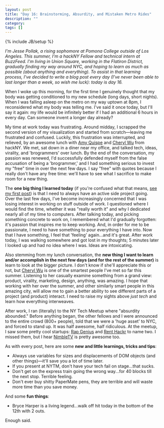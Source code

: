 ```yaml
---
layout: post
title: "Day 16: Brainstorming, Absurdity, and Mistaken Metro Rides"
description: ""
category: 
tags: []
---
```

{% include JB/setup %}

*I'm Jesse Pollak, a rising sophomore at Pomona College outside of Los Angeles. This summer, I'm a hackNY Fellow and technical intern at BuzzFeed. I'm living in Union Square, working in the Flatiron District, gradually finding my way around NYC, and hoping to learn as much as possible (about anything and everything). To assist in that learning process, I've decided to write a blog post every day (I've never been able to last longer than a week, so wish me luck): today is day 16.*

When I woke up this morning, for the first time I genuinely thought that my body was getting conditioned to my new schedule (long days, short nights). When I was falling asleep on the metro on my way uptown at 8pm, I reconsidered what my body was telling me. I've said it once today, but I'll say it again: my life would be infinitely better if I had an additional 6 hours in every day. Can someone invent a longer day already?

My time at work today was frustrating. Around midday, I scrapped the second version of my visualization and started from scratch—leaving me frustrated and confused. Luckily, this frustration was interrupted, and relieved, by an awesome lunch with [Amy Quispe](https://twitter.com/#!/amyquispe) and [Cheryl Wu](http://grungerabbit.com/) from hackNY. We met, sat down in a diner near my office, and talked tech, ideas, virality, and 'brogrammers' over lunch. By the end of the conversation, my passion was renewed, I'd successfully defended myself from the false accusation of being a 'brogrammer,' and I had something serious to invest my "free" time in over the next few days. I say "free" with quotes because I really don't have any free time: we'll have to see what I sacrifice to make room for a new thing.

The **one big thing I learned today** (if you're confused what that means, [see my first post](http://jpollak92.github.com/2012/05/21/day-1-dont-be-afraid-to-ask-questions/)) is that I need to always have an active side project going. Over the last few days, I've become increasingly concerned that I was losing interest in working on stuff outside of work. I questioned where I would find the time, whether it was "really worth it" and why I dedicated nearly all of my time to computers. After talking today, and picking something concrete to work on, I remembered what I'd gradually forgotten: it's passion that inspires me to keep working. And, in order for me to be passionate, I need to have something to pour everything I have into. Now that I have something, I feel that 'feeling' again...and it's great. After work today, I was walking somewhere and got lost in my thoughts; 5 minutes later I looked up and had no idea where I was. Ideas are intoxicating.

Also stemming from my lunch conversation, the **new thing I want to learn and/or accomplish in the next few days (and for the rest of the summer)** is learn to look at the bigger picture. I don't know if she'll appreciate this or not, but [Cheryl Wu](http://grungerabbit.com/) is one of the smartest people I've met so far this summer. Listening to her casually examine something from a grand view: product, virality, marketing, design, anything, was amazing. I hope that working with her over the summer, and other similarly smart people in this amazing city, will allow me to gain a better ability to see different parts of a project (and product) interact. I need to raise my sights above *just tech* and learn how everything interweaves.

After work, I ran (literally) to the NY Tech Meetup where "absurdity abounded." Before anything began, the other fellows and I were announced to the entire crowd (800+ people), told that we were a 'huge asset' to NYC, and forced to stand up. It was half awesome, half ridiculous. At the meetup, I saw some pretty cool startups: [Rap Genius](http://rapgenius.com/) and [Rent Hackr](http://renthackr.com/) to name two. I missed them, but I hear [NimbleTV](http://www.nimbletv.com/) is pretty awesome too.

As with every post, here are some **new and little learnings, tricks and tips**:

* Always use variables for sizes and displacements of DOM objects (and other things)—it'll save you a lot of time later.
* If you present at NYTM, don't have your tech fail on stage...that sucks.
* Don't get on the express train going the wrong way...for 40 blocks till the next stop. Terrible feeling.
* Don't ever buy shitty PaperMate pens, they are terrible and will waste more time than you save money.

And some **fun things**:

* Bryce Harper is a living legend...walk off hit today in the bottom of the 12th with 2 outs.

Enough said.